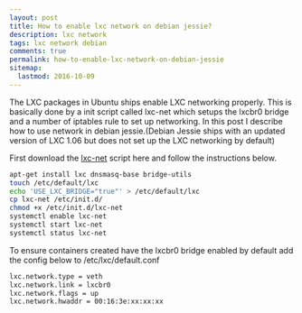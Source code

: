 ```yaml
---
layout: post
title: How to enable lxc network on debian jessie?
description: lxc network
tags: lxc network debian
comments: true
permalink: how-to-enable-lxc-network-on-debian-jessie
sitemap:
  lastmod: 2016-10-09
---
```

The LXC packages in Ubuntu ships enable LXC networking properly. This is basically done by a init script called lxc-net which setups the lxcbr0 bridge and a number of iptables rule to set up networking. In this post I describe how to use network in debian jessie.(Debian Jessie ships with an updated version of LXC 1.06 but does not set up the LXC networking by default)

First download the [lxc-net](http://flockport.com/download/lxc-net) script here and follow the instructions below.

```bash
apt-get install lxc dnsmasq-base bridge-utils
touch /etc/default/lxc
echo 'USE_LXC_BRIDGE="true"' > /etc/default/lxc
cp lxc-net /etc/init.d/
chmod +x /etc/init.d/lxc-net
systemctl enable lxc-net
systemctl start lxc-net
systemctl status lxc-net
```

To ensure containers created have the lxcbr0 bridge enabled by default add the config below to /etc/lxc/default.conf


```bash
lxc.network.type = veth
lxc.network.link = lxcbr0
lxc.network.flags = up
lxc.network.hwaddr = 00:16:3e:xx:xx:xx
```

